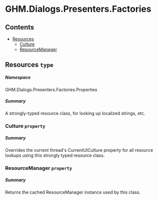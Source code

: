 <a name='assembly'></a>
# GHM.Dialogs.Presenters.Factories

## Contents

- [Resources](#T-GHM.Dialogs.Presenters.Factories-Properties-Resources 'GHM.Dialogs.Presenters.Factories.Properties.Resources')
  - [Culture](#P-GHM.Dialogs.Presenters.Factories-Properties-Resources-Culture 'GHM.Dialogs.Presenters.Factories.Properties.Resources.Culture')
  - [ResourceManager](#P-GHM.Dialogs.Presenters.Factories-Properties-Resources-ResourceManager 'GHM.Dialogs.Presenters.Factories.Properties.Resources.ResourceManager')

<a name='T-GHM.Dialogs.Presenters.Factories-Properties-Resources'></a>
## Resources `type`

##### Namespace

GHM.Dialogs.Presenters.Factories.Properties

##### Summary

A strongly-typed resource class, for looking up localized strings, etc.

<a name='P-GHM.Dialogs.Presenters.Factories-Properties-Resources-Culture'></a>
### Culture `property`

##### Summary

Overrides the current thread's CurrentUICulture property for all
  resource lookups using this strongly typed resource class.

<a name='P-GHM.Dialogs.Presenters.Factories-Properties-Resources-ResourceManager'></a>
### ResourceManager `property`

##### Summary

Returns the cached ResourceManager instance used by this class.
